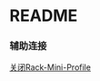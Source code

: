 # README

### 辅助连接

[关闭Rack-Mini-Profile](https://stackoverflow.com/questions/12409544/how-to-disable-rack-mini-profiler-temporarily)